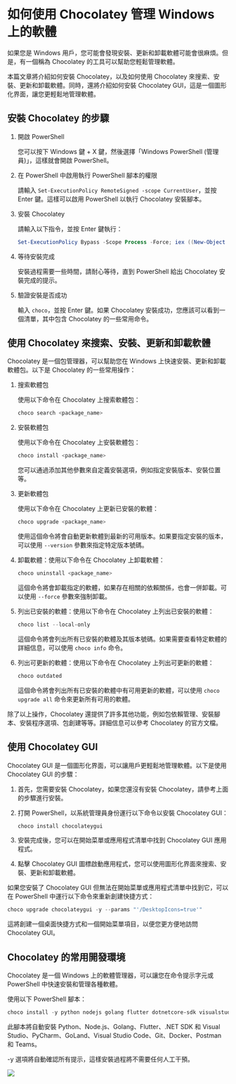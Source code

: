 # 如何使用 Chocolatey 管理 Windows 上的軟體

如果您是 Windows 用戶，您可能會發現安裝、更新和卸載軟體可能會很麻煩。但是，有一個稱為 Chocolatey 的工具可以幫助您輕鬆管理軟體。

本篇文章將介紹如何安裝 Chocolatey，以及如何使用 Chocolatey 來搜索、安裝、更新和卸載軟體。同時，還將介紹如何安裝 Chocolatey GUI，這是一個圖形化界面，讓您更輕鬆地管理軟體。

## 安裝 Chocolatey 的步驟

1. 開啟 PowerShell

   您可以按下 Windows 鍵 + X 鍵，然後選擇「Windows PowerShell (管理員)」，這樣就會開啟 PowerShell。

1. 在 PowerShell 中啟用執行 PowerShell 腳本的權限

   請輸入 `Set-ExecutionPolicy RemoteSigned -scope CurrentUser`，並按 Enter 鍵。這樣可以啟用 PowerShell 以執行 Chocolatey 安裝腳本。

1. 安裝 Chocolatey

   請輸入以下指令，並按 Enter 鍵執行：

   ```powershell
   Set-ExecutionPolicy Bypass -Scope Process -Force; iex ((New-Object System.Net.WebClient).DownloadString('https://chocolatey.org/install.ps1'))
   ```

1. 等待安裝完成

   安裝過程需要一些時間，請耐心等待，直到 PowerShell 給出 Chocolatey 安裝完成的提示。

1. 驗證安裝是否成功

   輸入 `choco`，並按 Enter 鍵。如果 Chocolatey 安裝成功，您應該可以看到一個清單，其中包含 Chocolatey 的一些常用命令。

## 使用 Chocolatey 來搜索、安裝、更新和卸載軟體

Chocolatey 是一個包管理器，可以幫助您在 Windows 上快速安裝、更新和卸載軟體包。以下是 Chocolatey 的一些常用操作：

1. 搜索軟體包

   使用以下命令在 Chocolatey 上搜索軟體包：

   ```powershell
   choco search <package_name>
   ```

2. 安裝軟體包

   使用以下命令在 Chocolatey 上安裝軟體包：

   ```powershell
   choco install <package_name>
   ```

   您可以通過添加其他參數來自定義安裝選項，例如指定安裝版本、安裝位置等。

3. 更新軟體包

   使用以下命令在 Chocolatey 上更新已安裝的軟體：

   ```powershell
   choco upgrade <package_name>
   ```

   使用這個命令將會自動更新軟體到最新的可用版本。如果要指定安裝的版本，可以使用 `--version` 參數來指定特定版本號碼。

4. 卸載軟體：使用以下命令在 Chocolatey 上卸載軟體：

   ```powershell
   choco uninstall <package_name>
   ```

   這個命令將會卸載指定的軟體，如果存在相關的依賴關係，也會一併卸載。可以使用 `--force` 參數來強制卸載。

5. 列出已安裝的軟體：使用以下命令在 Chocolatey 上列出已安裝的軟體：

   ```powershell
   choco list --local-only
   ```

   這個命令將會列出所有已安裝的軟體及其版本號碼。如果需要查看特定軟體的詳細信息，可以使用 `choco info` 命令。

6. 列出可更新的軟體：使用以下命令在 Chocolatey 上列出可更新的軟體：

   ```powershell
   choco outdated
   ```

   這個命令將會列出所有已安裝的軟體中有可用更新的軟體，可以使用 `choco upgrade all` 命令來更新所有可用的軟體。

除了以上操作，Chocolatey 還提供了許多其他功能，例如包依賴管理、安裝腳本、安裝程序選項、包創建等等。詳細信息可以參考 Chocolatey 的官方文檔。

## 使用 Chocolatey GUI

Chocolatey GUI 是一個圖形化界面，可以讓用戶更輕鬆地管理軟體。以下是使用 Chocolatey GUI 的步驟：

1. 首先，您需要安裝 Chocolatey，如果您還沒有安裝 Chocolatey，請參考上面的步驟進行安裝。
2. 打開 PowerShell，以系統管理員身份運行以下命令以安裝 Chocolatey GUI：

   ```powershell
   choco install chocolateygui
   ```

3. 安裝完成後，您可以在開始菜單或應用程式清單中找到 Chocolatey GUI 應用程式。
4. 點擊 Chocolatey GUI 圖標啟動應用程式，您可以使用圖形化界面來搜索、安裝、更新和卸載軟體。

如果您安裝了 Chocolatey GUI 但無法在開始菜單或應用程式清單中找到它，可以在 PowerShell 中運行以下命令來重新創建快捷方式：

```powershell
choco upgrade chocolateygui -y --params "'/DesktopIcons=true'"
```

這將創建一個桌面快捷方式和一個開始菜單項目，以便您更方便地訪問 Chocolatey GUI。

## Chocolatey 的常用開發環境

Chocolatey 是一個 Windows 上的軟體管理器，可以讓您在命令提示字元或 PowerShell 中快速安裝和管理各種軟體。

使用以下 PowerShell 腳本：

```powershell
choco install -y python nodejs golang flutter dotnetcore-sdk visualstudio2019community pycharm-professional goland vscode git docker-desktop postman microsoft-teams
```

此腳本將自動安裝 Python、Node.js、Golang、Flutter、.NET SDK 和 Visual Studio、PyCharm、GoLand、Visual Studio Code、Git、Docker、Postman 和 Teams。 

-y 選項將自動確認所有提示，這樣安裝過程將不需要任何人工干預。

![](https://cdn.jsdelivr.net/gh/tc3oliver/ImageHosting/img/202304261352600.png)